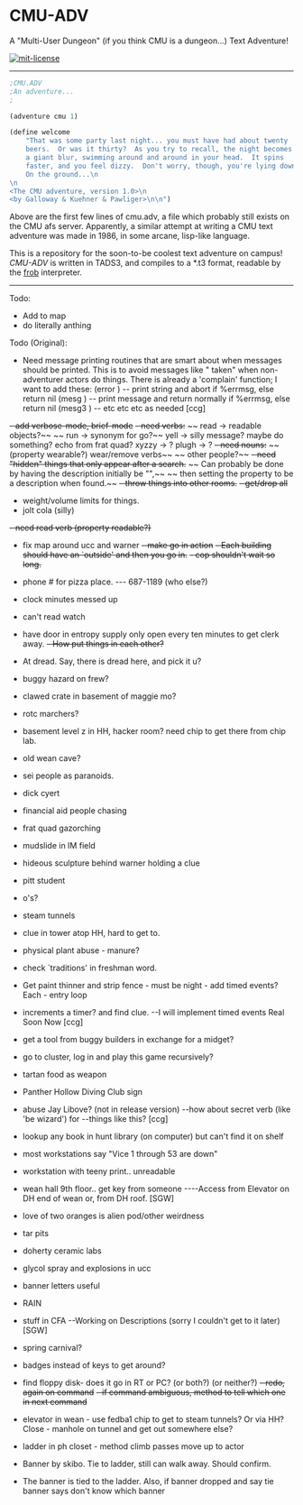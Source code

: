 CMU-ADV
=======

A "Multi-User Dungeon" (if you think CMU is a dungeon...) Text Adventure!

[![mit-license](http://img.shields.io/:license-MIT-blue.svg?style=plastic)](http://bescott.mit-license.org)

---

```lisp
;CMU.ADV
;An adventure...
;

(adventure cmu 1)

(define welcome
    "That was some party last night... you must have had about twenty
    beers.  Or was it thirty?  As you try to recall, the night becomes
	a giant blur, swimming around and around in your head.  It spins
	faster, and you feel dizzy.  Don't worry, though, you're lying down.
	On the ground...\n
\n
<The CMU adventure, version 1.0>\n
<by Galloway & Kuehner & Pawliger>\n\n")
```

Above are the first few lines of cmu.adv, a file which probably still exists on the CMU afs server. Apparently, a similar attempt at writing a CMU text adventure was made in 1986, in some arcane, lisp-like language.

This is a repository for the soon-to-be coolest text adventure on campus! *CMU-ADV* is written in TADS3, and compiles to a *.t3 format, readable by the [frob](https://github.com/realnc/frobtads "FrobTADS") interpreter.

---

Todo:
- Add to map
- do literally anthing

Todo (Original):

- Need message printing routines that are smart about when messages
   should be printed.  This is to avoid messages like "<noun> taken"
   when non-adventurer actors do things.
   There is already a 'complain' function; I want to add these:
   (error <string>) -- print string and abort if %errmsg,
		       else return nil
   (mesg <string>) --  print message and return normally if %errmsg,
                       else return nil
   (mesg3 <string> <np> <string>) -- etc etc etc as needed
   [ccg]

~~- add verbose-mode, brief-mode~~
~~- need verbs:~~
~~    read -> readable objects?~~
~~    run -> synonym for go?~~
    yell -> silly message?  maybe do something? echo from frat quad?
    xyzzy -> ?
    plugh -> ?
~~- need nouns:~~
~~    (property wearable?) wear/remove verbs~~
~~    other people?~~
~~- need "hidden" things that only appear after a search.~~
~~    Can probably be done by having the description initially be "",~~
~~    then setting the property to be a description when found.~~
~~- throw things into other rooms.~~
~~- get/drop all~~
- weight/volume limits for things.
- jolt cola (silly)

~~- need read verb (property readable?)~~
- fix map around ucc and warner
~~- make go in action~~
~~- Each building should have an `outside' and then you go in.~~
~~- cop shouldn't wait so long.~~

- phone # for pizza place.
		--- 687-1189  (who else?)
- clock minutes messed up
- can't read watch
- have door in entropy supply only open every ten minutes to get clerk away.
~~- How put things in each other?~~
- At dread.  Say, there is dread here, and pick it u?
- buggy hazard on frew?
- clawed crate in basement of maggie mo?
- rotc marchers?
- basement level z in HH, hacker room? need chip to get there from chip lab.
- old wean cave?
- sei people as paranoids.
- dick cyert
- financial aid people chasing
- frat quad gazorching
- mudslide in IM field
- hideous sculpture behind warner holding a clue
- pitt student
- o's?
- steam tunnels
- clue in tower atop HH, hard to get to.
- physical plant abuse - manure?
- check `traditions' in freshman word.
- Get paint thinner and strip fence - must be night - add timed events?  Each - entry loop
- increments a timer? and find clue.
	--I will implement timed events Real Soon Now [ccg]
- get a tool from buggy builders in exchange for a midget?
- go to cluster, log in and play this game recursively?

- tartan food as weapon
- Panther Hollow Diving Club sign
- abuse Jay Libove? (not in release version)
	--how about secret verb (like 'be wizard') for
	--things like this? [ccg]

- lookup any book in hunt library (on computer) but can't find it on shelf
- most workstations say "Vice 1 through 53 are down"
- workstation with teeny print.. unreadable
- wean hall 9th floor.. get key from someone
	----Access from Elevator on DH end of wean or, from DH roof. [SGW]
- love of two oranges is alien pod/other weirdness
- tar pits
- doherty ceramic labs
- glycol spray and explosions in ucc
- banner letters useful
- RAIN
- stuff in CFA
	--Working on Descriptions (sorry I couldn't get to it later)  [SGW]
- spring carnival?
- badges instead of keys to get around?
- find floppy disk- does it go in RT or PC? (or both?) (or neither?)
~~- redo, again on command~~
~~- if command ambiguous,  method to tell which one in next command~~

- elevator in wean - use fedba1 chip to get to steam tunnels?  Or via HH?  Close - manhole on tunnel and get out somewhere else?

- ladder in ph closet - method climb passes move up to actor
- Banner by skibo.  Tie to ladder, still can walk away.  Should confirm.
- The banner is tied to the ladder.  Also, if banner dropped and say tie banner says don't know which banner

